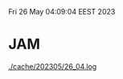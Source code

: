 Fri 26 May 04:09:04 EEST 2023
# JAM
<a href='./cache/202305/26_04.log'>./cache/202305/26_04.log</a>
